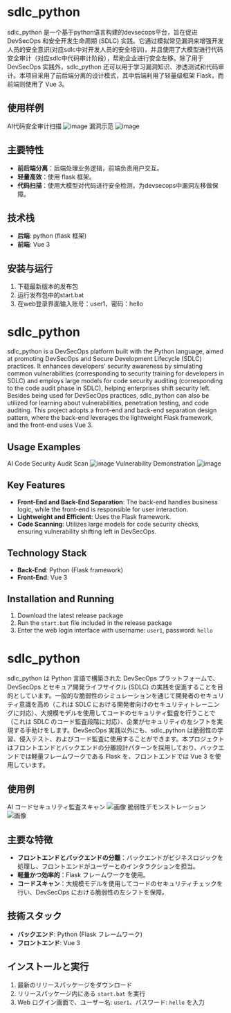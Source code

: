 # sdlc_python
sdlc_python 是一个基于python语言构建的devsecops平台，旨在促进 DevSecOps 和安全开发生命周期 (SDLC) 实践。它通过模拟常见漏洞来增强开发人员的安全意识(对应sdlc中对开发人员的安全培训)，并且使用了大模型进行代码安全审计（对应sdlc中代码审计阶段），帮助企业进行安全左移。除了用于 DevSecOps 实践外，sdlc_python 还可以用于学习漏洞知识、渗透测试和代码审计。本项目采用了前后端分离的设计模式，其中后端利用了轻量级框架 Flask，而前端则使用了 Vue 3。

## 使用样例
AI代码安全审计扫描
![image](https://github.com/Night-Master/sdlc_python/blob/main/data/use3.png)
漏洞示范
![image](https://github.com/Night-Master/sdlc_python/blob/main/data/use2.png)

## 主要特性

- **前后端分离**：后端处理业务逻辑，前端负责用户交互。
- **轻量高效**：使用 flask 框架。
- **代码扫描**：使用大模型对代码进行安全检测，为devsecops中漏洞左移做保障。

## 技术栈

- **后端**: python (flask 框架)
- **前端**: Vue 3

## 安装与运行

1. 下载最新版本的发布包
2. 运行发布包中的start.bat
3. 在web登录界面输入账号：user1，密码：hello
# sdlc_python
sdlc_python is a DevSecOps platform built with the Python language, aimed at promoting DevSecOps and Secure Development Lifecycle (SDLC) practices. It enhances developers' security awareness by simulating common vulnerabilities (corresponding to security training for developers in SDLC) and employs large models for code security auditing (corresponding to the code audit phase in SDLC), helping enterprises shift security left. Besides being used for DevSecOps practices, sdlc_python can also be utilized for learning about vulnerabilities, penetration testing, and code auditing. This project adopts a front-end and back-end separation design pattern, where the back-end leverages the lightweight Flask framework, and the front-end uses Vue 3.

## Usage Examples
AI Code Security Audit Scan
![image](https://github.com/Night-Master/sdlc_python/blob/main/data/use3.png)
Vulnerability Demonstration
![image](https://github.com/Night-Master/sdlc_python/blob/main/data/use2.png)

## Key Features

- **Front-End and Back-End Separation**: The back-end handles business logic, while the front-end is responsible for user interaction.
- **Lightweight and Efficient**: Uses the Flask framework.
- **Code Scanning**: Utilizes large models for code security checks, ensuring vulnerability shifting left in DevSecOps.

## Technology Stack

- **Back-End**: Python (Flask framework)
- **Front-End**: Vue 3

## Installation and Running

1. Download the latest release package
2. Run the `start.bat` file included in the release package
3. Enter the web login interface with username: `user1`, password: `hello`

# sdlc_python
sdlc_python は Python 言語で構築された DevSecOps プラットフォームで、DevSecOps とセキュア開発ライフサイクル (SDLC) の実践を促進することを目的としています。一般的な脆弱性のシミュレーションを通じて開発者のセキュリティ意識を高め（これは SDLC における開発者向けのセキュリティトレーニングに対応）、大規模モデルを使用してコードのセキュリティ監査を行うことで（これは SDLC のコード監査段階に対応）、企業がセキュリティの左シフトを実現する手助けをします。DevSecOps 実践以外にも、sdlc_python は脆弱性の学習、侵入テスト、およびコード監査に使用することができます。本プロジェクトはフロントエンドとバックエンドの分離設計パターンを採用しており、バックエンドでは軽量フレームワークである Flask を、フロントエンドでは Vue 3 を使用しています。

## 使用例
AI コードセキュリティ監査スキャン
![画像](https://github.com/Night-Master/sdlc_python/blob/main/data/use3.png)
脆弱性デモンストレーション
![画像](https://github.com/Night-Master/sdlc_python/blob/main/data/use2.png)

## 主要な特徴

- **フロントエンドとバックエンドの分離**：バックエンドがビジネスロジックを処理し、フロントエンドがユーザーとのインタラクションを担当。
- **軽量かつ効率的**：Flask フレームワークを使用。
- **コードスキャン**：大規模モデルを使用してコードのセキュリティチェックを行い、DevSecOps における脆弱性の左シフトを保障。

## 技術スタック

- **バックエンド**: Python (Flask フレームワーク)
- **フロントエンド**: Vue 3

## インストールと実行

1. 最新のリリースパッケージをダウンロード
2. リリースパッケージ内にある `start.bat` を実行
3. Web ログイン画面で、ユーザー名: `user1`、パスワード: `hello` を入力
